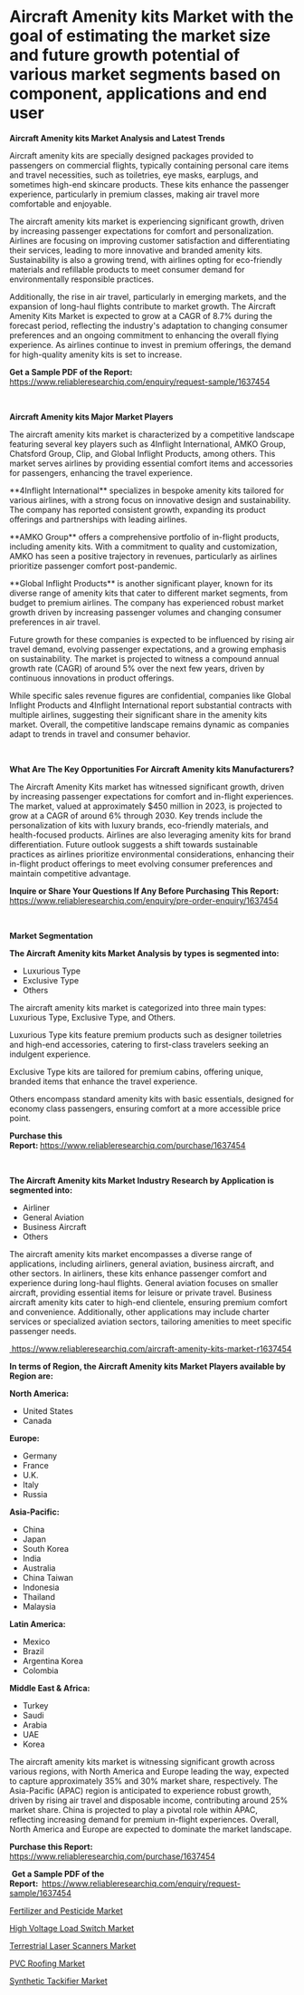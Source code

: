 <p><h1>Aircraft Amenity kits Market with the goal of estimating the market size and future growth potential of various market segments based on component, applications and end user</h1></p><p><strong>Aircraft Amenity kits Market Analysis and Latest Trends</strong></p>
<p><p>Aircraft amenity kits are specially designed packages provided to passengers on commercial flights, typically containing personal care items and travel necessities, such as toiletries, eye masks, earplugs, and sometimes high-end skincare products. These kits enhance the passenger experience, particularly in premium classes, making air travel more comfortable and enjoyable.</p><p>The aircraft amenity kits market is experiencing significant growth, driven by increasing passenger expectations for comfort and personalization. Airlines are focusing on improving customer satisfaction and differentiating their services, leading to more innovative and branded amenity kits. Sustainability is also a growing trend, with airlines opting for eco-friendly materials and refillable products to meet consumer demand for environmentally responsible practices.</p><p>Additionally, the rise in air travel, particularly in emerging markets, and the expansion of long-haul flights contribute to market growth. The Aircraft Amenity Kits Market is expected to grow at a CAGR of 8.7% during the forecast period, reflecting the industry's adaptation to changing consumer preferences and an ongoing commitment to enhancing the overall flying experience. As airlines continue to invest in premium offerings, the demand for high-quality amenity kits is set to increase.</p></p>
<p><strong>Get a Sample PDF of the Report:&nbsp;</strong> <a href="https://www.reliableresearchiq.com/enquiry/request-sample/1637454?utm_campaign=1137&utm_medium=2&utm_source=Github&utm_content=ia&utm_term=11102024&utm_id=aircraft-amenity-kits">https://www.reliableresearchiq.com/enquiry/request-sample/1637454</a></p>
<p>&nbsp;</p>
<p><strong>Aircraft Amenity kits Major Market Players</strong></p>
<p><p>The aircraft amenity kits market is characterized by a competitive landscape featuring several key players such as 4Inflight International, AMKO Group, Chatsford Group, Clip, and Global Inflight Products, among others. This market serves airlines by providing essential comfort items and accessories for passengers, enhancing the travel experience.</p><p>**4Inflight International** specializes in bespoke amenity kits tailored for various airlines, with a strong focus on innovative design and sustainability. The company has reported consistent growth, expanding its product offerings and partnerships with leading airlines. </p><p>**AMKO Group** offers a comprehensive portfolio of in-flight products, including amenity kits. With a commitment to quality and customization, AMKO has seen a positive trajectory in revenues, particularly as airlines prioritize passenger comfort post-pandemic. </p><p>**Global Inflight Products** is another significant player, known for its diverse range of amenity kits that cater to different market segments, from budget to premium airlines. The company has experienced robust market growth driven by increasing passenger volumes and changing consumer preferences in air travel.</p><p>Future growth for these companies is expected to be influenced by rising air travel demand, evolving passenger expectations, and a growing emphasis on sustainability. The market is projected to witness a compound annual growth rate (CAGR) of around 5% over the next few years, driven by continuous innovations in product offerings.</p><p>While specific sales revenue figures are confidential, companies like Global Inflight Products and 4Inflight International report substantial contracts with multiple airlines, suggesting their significant share in the amenity kits market. Overall, the competitive landscape remains dynamic as companies adapt to trends in travel and consumer behavior.</p></p>
<p>&nbsp;</p>
<p><strong>What Are The Key Opportunities For Aircraft Amenity kits Manufacturers?</strong></p>
<p><p>The Aircraft Amenity Kits market has witnessed significant growth, driven by increasing passenger expectations for comfort and in-flight experiences. The market, valued at approximately $450 million in 2023, is projected to grow at a CAGR of around 6% through 2030. Key trends include the personalization of kits with luxury brands, eco-friendly materials, and health-focused products. Airlines are also leveraging amenity kits for brand differentiation. Future outlook suggests a shift towards sustainable practices as airlines prioritize environmental considerations, enhancing their in-flight product offerings to meet evolving consumer preferences and maintain competitive advantage.</p></p>
<p><strong>Inquire or Share Your Questions If Any Before Purchasing This Report:</strong> <a href="https://www.reliableresearchiq.com/enquiry/pre-order-enquiry/1637454?utm_campaign=1137&utm_medium=2&utm_source=Github&utm_content=ia&utm_term=11102024&utm_id=aircraft-amenity-kits">https://www.reliableresearchiq.com/enquiry/pre-order-enquiry/1637454</a></p>
<p>&nbsp;</p>
<p><strong>Market Segmentation</strong></p>
<p><strong>The Aircraft Amenity kits Market Analysis by types is segmented into:</strong></p>
<p><ul><li>Luxurious Type</li><li>Exclusive Type</li><li>Others</li></ul></p>
<p><p>The aircraft amenity kits market is categorized into three main types: Luxurious Type, Exclusive Type, and Others. </p><p>Luxurious Type kits feature premium products such as designer toiletries and high-end accessories, catering to first-class travelers seeking an indulgent experience. </p><p>Exclusive Type kits are tailored for premium cabins, offering unique, branded items that enhance the travel experience. </p><p>Others encompass standard amenity kits with basic essentials, designed for economy class passengers, ensuring comfort at a more accessible price point.</p></p>
<p><strong>Purchase this Report:&nbsp;</strong><a href="https://www.reliableresearchiq.com/purchase/1637454?utm_campaign=1137&utm_medium=2&utm_source=Github&utm_content=ia&utm_term=11102024&utm_id=aircraft-amenity-kits">https://www.reliableresearchiq.com/purchase/1637454</a></p>
<p>&nbsp;</p>
<p><strong>The Aircraft Amenity kits Market Industry Research by Application is segmented into:</strong></p>
<p><ul><li>Airliner</li><li>General Aviation</li><li>Business Aircraft</li><li>Others</li></ul></p>
<p><p>The aircraft amenity kits market encompasses a diverse range of applications, including airliners, general aviation, business aircraft, and other sectors. In airliners, these kits enhance passenger comfort and experience during long-haul flights. General aviation focuses on smaller aircraft, providing essential items for leisure or private travel. Business aircraft amenity kits cater to high-end clientele, ensuring premium comfort and convenience. Additionally, other applications may include charter services or specialized aviation sectors, tailoring amenities to meet specific passenger needs.</p></p>
<p><a href="https://www.reliableresearchiq.com/aircraft-amenity-kits-market-r1637454?utm_campaign=1137&utm_medium=2&utm_source=Github&utm_content=ia&utm_term=11102024&utm_id=aircraft-amenity-kits">&nbsp;https://www.reliableresearchiq.com/aircraft-amenity-kits-market-r1637454</a></p>
<p><strong>In terms of Region, the Aircraft Amenity kits Market Players available by Region are:</strong></p>
<p>
    <p> <strong> North America: </strong>
        <ul>
            <li>United States</li>
            <li>Canada</li>
        </ul>
        </p> 
    <p> <strong> Europe: </strong>
        <ul>
            <li>Germany</li>
            <li>France</li>
            <li>U.K.</li>
            <li>Italy</li>
            <li>Russia</li>
        </ul>
        </p> 
    <p> <strong> Asia-Pacific: </strong>
        <ul>
            <li>China</li>
            <li>Japan</li>
            <li>South Korea</li>
            <li>India</li>
            <li>Australia</li>
            <li>China Taiwan</li>
            <li>Indonesia</li>
            <li>Thailand</li>
            <li>Malaysia</li>
        </ul>
        </p> 
    <p> <strong> Latin America: </strong>
        <ul>
            <li>Mexico</li>
            <li>Brazil</li>
            <li>Argentina Korea</li>
            <li>Colombia</li>
        </ul>
        </p> 
    <p> <strong> Middle East & Africa: </strong>
        <ul>
            <li>Turkey</li>
            <li>Saudi</li>
            <li>Arabia</li>
            <li>UAE</li>
            <li>Korea</li>
        </ul>
    </p>
    </p>
<p><p>The aircraft amenity kits market is witnessing significant growth across various regions, with North America and Europe leading the way, expected to capture approximately 35% and 30% market share, respectively. The Asia-Pacific (APAC) region is anticipated to experience robust growth, driven by rising air travel and disposable income, contributing around 25% market share. China is projected to play a pivotal role within APAC, reflecting increasing demand for premium in-flight experiences. Overall, North America and Europe are expected to dominate the market landscape.</p></p>
<p><strong>Purchase this Report: </strong><a href="https://www.reliableresearchiq.com/purchase/1637454?utm_campaign=1137&utm_medium=2&utm_source=Github&utm_content=ia&utm_term=11102024&utm_id=aircraft-amenity-kits">https://www.reliableresearchiq.com/purchase/1637454</a></p>
<p>&nbsp;<strong>Get a Sample PDF of the Report:&nbsp;&nbsp;</strong><a href="https://www.reliableresearchiq.com/enquiry/request-sample/1637454?utm_campaign=1137&utm_medium=2&utm_source=Github&utm_content=ia&utm_term=11102024&utm_id=aircraft-amenity-kits">https://www.reliableresearchiq.com/enquiry/request-sample/1637454</a></p>
<p><strong></strong></p>
<p><p><a href="https://www.linkedin.com/pulse/exploring-fertilizer-pesticide-market-dynamics-global-trends-r8pee?utm_campaign=1137&utm_medium=2&utm_source=Github&utm_content=ia&utm_term=11102024&utm_id=aircraft-amenity-kits">Fertilizer and Pesticide Market</a></p><p><a href="https://issuu.com/reportprime-2/docs/high-voltage-load-switch-market-siz_c47e4308875d0f?utm_campaign=1137&utm_medium=2&utm_source=Github&utm_content=ia&utm_term=11102024&utm_id=aircraft-amenity-kits">High Voltage Load Switch Market</a></p><p><a href="https://issuu.com/reportprime-2/docs/terrestrial-laser-scanners-market-s_fec1a36ccff929?utm_campaign=1137&utm_medium=2&utm_source=Github&utm_content=ia&utm_term=11102024&utm_id=aircraft-amenity-kits">Terrestrial Laser Scanners Market</a></p><p><a href="https://www.linkedin.com/pulse/pvc-roofing-market-consolidation-impact-structure-2024-2031-isege?utm_campaign=1137&utm_medium=2&utm_source=Github&utm_content=ia&utm_term=11102024&utm_id=aircraft-amenity-kits">PVC Roofing Market</a></p><p><a href="https://github.com/maximinauago/Market-Research-Report-List-1/blob/main/synthetic-tackifier-market.md?utm_campaign=1137&utm_medium=2&utm_source=Github&utm_content=ia&utm_term=11102024&utm_id=aircraft-amenity-kits">Synthetic Tackifier Market</a></p></p>